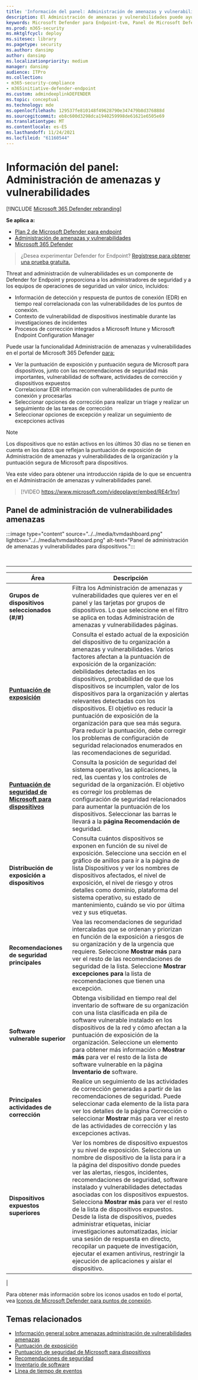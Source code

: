 ```yaml
---
title: 'Información del panel: Administración de amenazas y vulnerabilidades'
description: El Administración de amenazas y vulnerabilidades puede ayudar a SecOps y a los administradores de seguridad a abordar las amenazas de ciberseguridad y a crear la resistencia de seguridad de su organización.
keywords: Microsoft Defender para Endpoint-tvm, Panel de Microsoft Defender para Endpoint-tvm, panel de amenazas & administración de vulnerabilidades, Administración de amenazas y vulnerabilidades, amenazas basadas en riesgos & administración de vulnerabilidades , configuración de seguridad, Puntuación segura de Microsoft para dispositivos, puntuación de exposición
ms.prod: m365-security
ms.mktglfcycl: deploy
ms.sitesec: library
ms.pagetype: security
ms.author: dansimp
author: dansimp
ms.localizationpriority: medium
manager: dansimp
audience: ITPro
ms.collection:
- m365-security-compliance
- m365initiative-defender-endpoint
ms.custom: admindeeplinkDEFENDER
ms.topic: conceptual
ms.technology: mde
ms.openlocfilehash: 129537fe810148f49628790e347479b8d376888d
ms.sourcegitcommit: eb8c600d3298dca1940259998de61621e6505e69
ms.translationtype: MT
ms.contentlocale: es-ES
ms.lasthandoff: 11/24/2021
ms.locfileid: "61160544"
---
```

# <a name="dashboard-insights---threat-and-vulnerability-management"></a>Información del panel: Administración de amenazas y vulnerabilidades

[!INCLUDE [Microsoft 365 Defender rebranding](../../includes/microsoft-defender.md)]

**Se aplica a:**

- [Plan 2 de Microsoft Defender para endpoint](https://go.microsoft.com/fwlink/p/?linkid=2154037)
- [Administración de amenazas y vulnerabilidades](next-gen-threat-and-vuln-mgt.md)
- [Microsoft 365 Defender](https://go.microsoft.com/fwlink/?linkid=2118804)

> ¿Desea experimentar Defender for Endpoint? [Regístrese para obtener una prueba gratuita.](https://signup.microsoft.com/create-account/signup?products=7f379fee-c4f9-4278-b0a1-e4c8c2fcdf7e&ru=https://aka.ms/MDEp2OpenTrial?ocid=docs-wdatp-portaloverview-abovefoldlink)

Threat and administración de vulnerabilidades es un componente de Defender for Endpoint y proporciona a los administradores de seguridad y a los equipos de operaciones de seguridad un valor único, incluidos:

- Información de detección y respuesta de puntos de conexión (EDR) en tiempo real correlacionada con las vulnerabilidades de los puntos de conexión.
- Contexto de vulnerabilidad de dispositivos inestimable durante las investigaciones de incidentes
- Procesos de corrección integrados a Microsoft Intune y Microsoft Endpoint Configuration Manager

Puede usar la funcionalidad Administración de amenazas y vulnerabilidades en el portal de Microsoft 365 Defender <a href="https://go.microsoft.com/fwlink/p/?linkid=2077139" target="_blank">para:</a>

- Ver la puntuación de exposición y puntuación segura de Microsoft para dispositivos, junto con las recomendaciones de seguridad más importantes, vulnerabilidad de software, actividades de corrección y dispositivos expuestos
- Correlacionar EDR información con vulnerabilidades de punto de conexión y procesarlas
- Seleccionar opciones de corrección para realizar un triage y realizar un seguimiento de las tareas de corrección
- Seleccionar opciones de excepción y realizar un seguimiento de excepciones activas

> [!NOTE]
> Los dispositivos que no están activos en los últimos 30 días no se tienen en cuenta en los datos que reflejan la puntuación de exposición de Administración de amenazas y vulnerabilidades de la organización y la puntuación segura de Microsoft para dispositivos.

Vea este vídeo para obtener una introducción rápida de lo que se encuentra en el Administración de amenazas y vulnerabilidades panel.

> [!VIDEO https://www.microsoft.com/videoplayer/embed/RE4r1nv]

## <a name="threat-and-vulnerability-management-dashboard"></a>Panel de administración de vulnerabilidades amenazas

:::image type="content" source="../../media/tvmdashboard.png" lightbox="../../media/tvmdashboard.png" alt-text="Panel de administración de amenazas y vulnerabilidades para dispositivos.":::

<br>

****

|Área|Descripción|
|---|---|
|**Grupos de dispositivos seleccionados (#/#)**|Filtra los Administración de amenazas y vulnerabilidades que quieres ver en el panel y las tarjetas por grupos de dispositivos. Lo que seleccione en el filtro se aplica en todas Administración de amenazas y vulnerabilidades páginas.|
|[**Puntuación de exposición**](tvm-exposure-score.md)|Consulta el estado actual de la exposición del dispositivo de tu organización a amenazas y vulnerabilidades. Varios factores afectan a la puntuación de exposición de la organización: debilidades detectadas en los dispositivos, probabilidad de que los dispositivos se incumplen, valor de los dispositivos para la organización y alertas relevantes detectadas con los dispositivos. El objetivo es reducir la puntuación de exposición de la organización para que sea más segura. Para reducir la puntuación, debe corregir los problemas de configuración de seguridad relacionados enumerados en las recomendaciones de seguridad.|
|[**Puntuación de seguridad de Microsoft para dispositivos**](tvm-microsoft-secure-score-devices.md)|Consulta la posición de seguridad del sistema operativo, las aplicaciones, la red, las cuentas y los controles de seguridad de la organización. El objetivo es corregir los problemas de configuración de seguridad relacionados para aumentar la puntuación de los dispositivos. Seleccionar las barras le llevará a la **página Recomendación de** seguridad.|
|**Distribución de exposición a dispositivos**|Consulta cuántos dispositivos se exponen en función de su nivel de exposición. Seleccione una sección en el gráfico de  anillos para ir a la página de lista Dispositivos y ver los nombres de dispositivos afectados, el nivel de exposición, el nivel de riesgo y otros detalles como dominio, plataforma del sistema operativo, su estado de mantenimiento, cuándo se vio por última vez y sus etiquetas.|
|**Recomendaciones de seguridad principales**|Vea las recomendaciones de seguridad intercaladas que se ordenan y priorizan en función de la exposición a riesgos de su organización y de la urgencia que requiere. Seleccione **Mostrar más** para ver el resto de las recomendaciones de seguridad de la lista. Seleccione **Mostrar excepciones para** la lista de recomendaciones que tienen una excepción.|
|**Software vulnerable superior**|Obtenga visibilidad en tiempo real del inventario de software de su organización con una lista clasificada en pila de software vulnerable instalado en los dispositivos de la red y cómo afectan a la puntuación de exposición de la organización. Seleccione un elemento para obtener más información o **Mostrar más** para ver el resto de la lista de software vulnerable en la página **Inventario de** software.|
|**Principales actividades de corrección**|Realice un seguimiento de las actividades de corrección generadas a partir de las recomendaciones de seguridad. Puede seleccionar cada elemento de la lista  para ver los detalles de la página Corrección o seleccionar **Mostrar** más para ver el resto de las actividades de corrección y las excepciones activas.|
|**Dispositivos expuestos superiores**|Ver los nombres de dispositivo expuestos y su nivel de exposición. Selecciona un nombre de dispositivo de la lista para ir a la página del dispositivo donde puedes ver las alertas, riesgos, incidentes, recomendaciones de seguridad, software instalado y vulnerabilidades detectadas asociadas con los dispositivos expuestos. Selecciona **Mostrar más** para ver el resto de la lista de dispositivos expuestos. Desde la lista de dispositivos, puedes administrar etiquetas, iniciar investigaciones automatizadas, iniciar una sesión de respuesta en directo, recopilar un paquete de investigación, ejecutar el examen antivirus, restringir la ejecución de aplicaciones y aislar el dispositivo.|
|

Para obtener más información sobre los iconos usados en todo el portal, vea [Iconos de Microsoft Defender para puntos de conexión](portal-overview.md#microsoft-defender-for-endpoint-icons).

## <a name="related-topics"></a>Temas relacionados

- [Información general sobre amenazas administración de vulnerabilidades amenazas](next-gen-threat-and-vuln-mgt.md)
- [Puntuación de exposición](tvm-exposure-score.md)
- [Puntuación de seguridad de Microsoft para dispositivos](tvm-microsoft-secure-score-devices.md)
- [Recomendaciones de seguridad](tvm-security-recommendation.md)
- [Inventario de software](tvm-software-inventory.md)
- [Línea de tiempo de eventos](threat-and-vuln-mgt-event-timeline.md)
